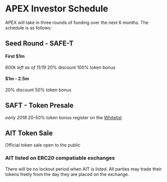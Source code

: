 
# APEX Investor Schedule

APEX will take in three rounds of funding over the next 6 months.  The schedule is as follows:

## Seed Round - SAFE-T
#### First $1m 
_600k left as of 11/19_
20% discount
100% token bonus

#### $1m - 2.5m
20% discount
50% token bonus

## SAFT - Token Presale
_early 2018_
20-50% token bonus
register on the [Whitelist](http://doapex.com/#/tokensale)

## AIT Token Sale
Official token sale open to the public
 
### AIT listed on ERC20 compatiable exchanges
There will be no lockout period when AIT is listed.  All parties may trade their tokens freely from the day they are placed on the exchange.
 
